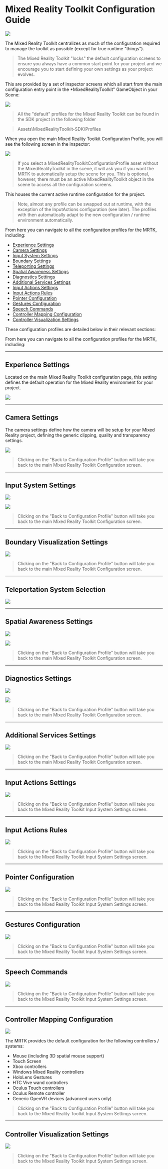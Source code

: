 # Mixed Reality Toolkit Configuration Guide

![](/External/ReadMeImages/MRTK_Logo_Rev.png)

The Mixed Reality Toolkit centralizes as much of the configuration required to manage the toolkit as possible (except for true runtime "things").  

> The Mixed Reality Toolkit "locks" the default configuration screens to ensure you always have a common start point for your project and we encourage you to start defining your own settings as your project evolves.

This are provided by a set of inspector screens which all start from the main configuration entry point in the *MixedRealityToolkit" GameObject in your Scene:

![](/External/HowTo/MixedRealityToolkitConfigurationProfileScreens/MRTK_ActiveConfiguration.png)

> All the "default" profiles for the Mixed Reality Toolkit can be found in the SDK project in the following folder

> Assets\MixedRealityToolkit-SDK\Profiles

When you open the main Mixed Reality Toolkit Configuration Profile, you will see the following screen in the inspector:

![](/External/HowTo/MixedRealityToolkitConfigurationProfileScreens/MRTK_MixedRealityToolkitConfigurationScreen.png)

> If you select a MixedRealityToolkitConfigurationProfile asset without the MixedRealityToolkit in the scene, it will ask you if you want the MRTK to automatically setup the scene for you.  This is optional, however, there must be an active MixedRealityToolkit object in the scene to access all the configuration screens.

This houses the current active runtime configuration for the project.

> Note, almost any profile can be swapped out at runtime, with the exception of the InputActions configuration (see later).  The profiles with then automatically adapt to the new configuration / runtime environment automatically.

From here you can navigate to all the configuration profiles for the MRTK, including:

* [Experience Settings](#experience)
* [Camera Settings](#camera)
* [Input System Settings](#inputsystem)
* [Boundary Settings](#boundary)
* [Teleporting Settings](#teleportation)
* [Spatial Awareness Settings](#spatialawareness)
* [Diagnostics Settings](#diagnostic)
* [Additional Services Settings](#services)
* [Input Actions Settings](#inputactions)
* [Input Actions Rules](#inputactionrules)
* [Pointer Configuration](#pointer)
* [Gestures Configuration](#gestures)
* [Speech Commands](#speech)
* [Controller Mapping Configuration](#mapping)
* [Controller Visualization Settings](#visualization)

These configuration profiles are detailed below in their relevant sections:

From here you can navigate to all the configuration profiles for the MRTK, including:

---
<a name="experience"/>

## Experience Settings

Located on the main Mixed Reality Toolkit configuration page, this setting defines the default operation for the Mixed Reality environment for your project.

![](/External/HowTo/MixedRealityToolkitConfigurationProfileScreens/MRTK_ExperienceSettings.png)


---
<a name="camera"/>

## Camera Settings

The camera settings define how the camera will be setup for your Mixed Reality project, defining the generic clipping, quality and transparency settings.

![](/External/HowTo/MixedRealityToolkitConfigurationProfileScreens/MRTK_CameraProfile.png)

> Clicking on the "Back to Configuration Profile" button will take you back to the main Mixed Reality Toolkit Configuration screen.

---
<a name="inputsystem"/>

## Input System Settings

![](/External/HowTo/MixedRealityToolkitConfigurationProfileScreens/MRTK_InputSystemSelection.png)


![](/External/HowTo/MixedRealityToolkitConfigurationProfileScreens/MRTK_InputSystemProfile.png)

> Clicking on the "Back to Configuration Profile" button will take you back to the main Mixed Reality Toolkit Configuration screen.
---
<a name="boundary"/>

## Boundary Visualization Settings

![](/External/HowTo/MixedRealityToolkitConfigurationProfileScreens/MRTK_BoundaryVisualizationProfile.png)

> Clicking on the "Back to Configuration Profile" button will take you back to the main Mixed Reality Toolkit Configuration screen.
---
<a name="teleportation"/>

## Teleportation System Selection

![](/External/HowTo/MixedRealityToolkitConfigurationProfileScreens/MRTK_TeleportationSystemSelection.png)

---
<a name="spatialawareness"/>

## Spatial Awareness Settings

![](/External/HowTo/MixedRealityToolkitConfigurationProfileScreens/MRTK_SpatialAwarenessSystemSelection.png)

![](/External/HowTo/MixedRealityToolkitConfigurationProfileScreens/MRTK_SpatialAwarenessProfile.png.png)

> Clicking on the "Back to Configuration Profile" button will take you back to the main Mixed Reality Toolkit Configuration screen.
---
<a name="diagnostic"/>

## Diagnostics Settings

![](/External/HowTo/MixedRealityToolkitConfigurationProfileScreens/MRTK_DiagnosticsSystemSelection.png)

![](/External/HowTo/MixedRealityToolkitConfigurationProfileScreens/MRTK_DiagnosticsProfile.png)

> Clicking on the "Back to Configuration Profile" button will take you back to the main Mixed Reality Toolkit Configuration screen.
---
<a name="services"/>

## Additional Services Settings

![](/External/HowTo/MixedRealityToolkitConfigurationProfileScreens/MRTK_RegisteredServiceProfidersProfile.png)

> Clicking on the "Back to Configuration Profile" button will take you back to the main Mixed Reality Toolkit Configuration screen.
---
<a name="inputactions"/>

## Input Actions Settings

![](/External/HowTo/MixedRealityToolkitConfigurationProfileScreens/MRTK_InputActionsProfile.png)

> Clicking on the "Back to Configuration Profile" button will take you back to the Mixed Reality Toolkit Input System Settings screen.
---
<a name="inputactionrules"/>

## Input Actions Rules

![](/External/HowTo/MixedRealityToolkitConfigurationProfileScreens/MRTK_InputActionRulesProfile.png)

> Clicking on the "Back to Configuration Profile" button will take you back to the Mixed Reality Toolkit Input System Settings screen.
---
<a name="pointer"/>

## Pointer Configuration

![](/External/HowTo/MixedRealityToolkitConfigurationProfileScreens/MRTK_InputPointerProfile.png)

> Clicking on the "Back to Configuration Profile" button will take you back to the Mixed Reality Toolkit Input System Settings screen.
---
<a name="gestures"/>

## Gestures Configuration

![](/External/HowTo/MixedRealityToolkitConfigurationProfileScreens/MRTK_GesturesProfile.png)

> Clicking on the "Back to Configuration Profile" button will take you back to the Mixed Reality Toolkit Input System Settings screen.
---
<a name="speech"/>

## Speech Commands

![](/External/HowTo/MixedRealityToolkitConfigurationProfileScreens/MRTK_SpeechCommandsProfile.png)

> Clicking on the "Back to Configuration Profile" button will take you back to the Mixed Reality Toolkit Input System Settings screen.
---
<a name="mapping"/>

## Controller Mapping Configuration

![](/External/HowTo/MixedRealityToolkitConfigurationProfileScreens/MRTK_ControllerMappingProfile.png)

The MRTK provides the default configuration for the following controllers / systems:

* Mouse (including 3D spatial mouse support)
* Touch Screen
* Xbox controllers
* Windows Mixed Reality controllers
* HoloLens Gestures
* HTC Vive wand controllers
* Oculus Touch controllers
* Oculus Remote controller
* Generic OpenVR devices (advanced users only)

> Clicking on the "Back to Configuration Profile" button will take you back to the Mixed Reality Toolkit Input System Settings screen.
---
<a name="visualization"/>

## Controller Visualization Settings

![](/External/HowTo/MixedRealityToolkitConfigurationProfileScreens/MRTK_ControllerVisualizationProfile.png)

> Clicking on the "Back to Configuration Profile" button will take you back to the Mixed Reality Toolkit Input System Settings screen.